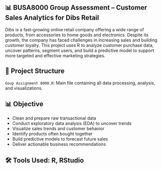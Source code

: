 ## 📊 BUSA8000 Group Assessment – Customer Sales Analytics for Dibs Retail
Dibs is a fast-growing online retail company offering a wide range of products, from accessories to home goods and electronics. Despite its growth, the company has faced challenges in increasing sales and building customer loyalty.
This project uses R to analyze customer purchase data, uncover patterns, segment users, and build a predictive model to support more targeted and effective marketing strategies.

## 📁 Project Structure
`Goup Assignment 8000.R`: Main file containing all data processing, analysis, and visualizations.

## 📊 Objective
- Clean and prepare raw transactional data
- Conduct exploratory data analysis (EDA) to uncover trends
- Visualize sales trends and customer behavior
- Identify products often bought together
- Build predictive models to forecast future sales
- Deliver actionable business recommendations

## 🛠️ Tools Used: R, RStudio  
